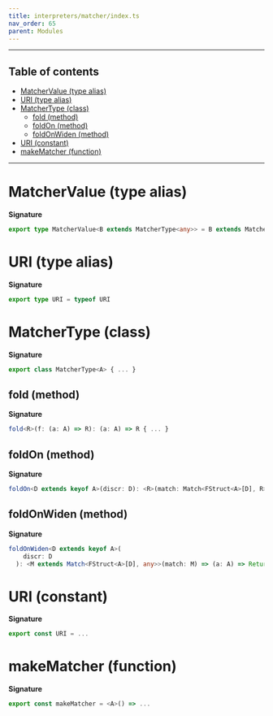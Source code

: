 ```yaml
---
title: interpreters/matcher/index.ts
nav_order: 65
parent: Modules
---
```


---

<h2 class="text-delta">Table of contents</h2>

- [MatcherValue (type alias)](#matchervalue-type-alias)
- [URI (type alias)](#uri-type-alias)
- [MatcherType (class)](#matchertype-class)
  - [fold (method)](#fold-method)
  - [foldOn (method)](#foldon-method)
  - [foldOnWiden (method)](#foldonwiden-method)
- [URI (constant)](#uri-constant)
- [makeMatcher (function)](#makematcher-function)

---

# MatcherValue (type alias)

**Signature**

```ts
export type MatcherValue<B extends MatcherType<any>> = B extends MatcherType<infer A> ? A : never
```

# URI (type alias)

**Signature**

```ts
export type URI = typeof URI
```

# MatcherType (class)

**Signature**

```ts
export class MatcherType<A> { ... }
```

## fold (method)

**Signature**

```ts
fold<R>(f: (a: A) => R): (a: A) => R { ... }
```

## foldOn (method)

**Signature**

```ts
foldOn<D extends keyof A>(discr: D): <R>(match: Match<FStruct<A>[D], R>) => (a: A) => R { ... }
```

## foldOnWiden (method)

**Signature**

```ts
foldOnWiden<D extends keyof A>(
    discr: D
  ): <M extends Match<FStruct<A>[D], any>>(match: M) => (a: A) => ReturnType<M[keyof M]> extends infer R ? R : never { ... }
```

# URI (constant)

**Signature**

```ts
export const URI = ...
```

# makeMatcher (function)

**Signature**

```ts
export const makeMatcher = <A>() => ...
```

